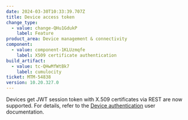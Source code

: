 ```yaml
---
date: 2024-03-30T10:33:39.707Z
title: Device access token
change_type:
  - value: change-QHu1GdukP
    label: Feature
product_area: Device management & connectivity
component:
  - value: component-1KLUzmqfe
    label: X509 certificate authentication
build_artifact:
  - value: tc-QHwMfWtBk7
    label: cumulocity
ticket: MTM-54838
version: 10.20.327.0
---
```

Devices get JWT session token with X.509 certificates via REST are now supported. For details, refer to the [Device authentication](https://cumulocity.com/docs/device-integration/device-integration-rest/#device-authentication) user documentation.
